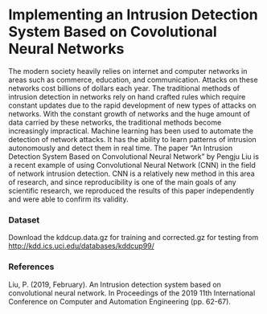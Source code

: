 # Implementing an Intrusion Detection System Based on Covolutional Neural Networks

The modern society heavily relies on internet and
computer networks in areas such as commerce,
education, and communication. Attacks on these
networks cost billions of dollars each year. The
traditional methods of intrusion detection in
networks rely on hand crafted rules which require
constant updates due to the rapid development of
new types of attacks on networks. With the
constant growth of networks and the huge
amount of data carried by these networks, the
traditional methods become increasingly
impractical. Machine learning has been used to
automate the detection of network attacks. It has
the ability to learn patterns of intrusion
autonomously and detect them in real time. The
paper “An Intrusion Detection System Based on
Convolutional Neural Network” by Pengju Liu is
a recent example of using Convolutional Neural
Network (CNN) in the field of network intrusion
detection. CNN is a relatively new method in this
area of research, and since reproducibility is one
of the main goals of any scientific research, we
reproduced the results of this paper independently
and were able to confirm its validity.

### Dataset

Download the kddcup.data.gz for training and corrected.gz for testing from http://kdd.ics.uci.edu/databases/kddcup99/

### References

Liu, P. (2019, February). An Intrusion
detection system based on convolutional
neural network. In Proceedings of the 2019
11th International Conference on Computer
and Automation Engineering (pp. 62-67).

